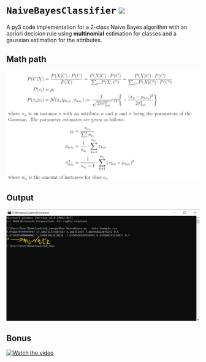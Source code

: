 # `NaiveBayesClassifier` ![](https://img.shields.io/badge/Python-3776AB?style=for-the-badge&logo=python&logoColor=white)
A py3 code implementation for a 2-class Naive Bayes algorithm with an apriori decision rule using **multinomial** estimation for classes and a gaussian estimation for the attributes.

## Math path
![Formula](https://github.com/ranjiGT/NaiveBayesClassifier/blob/main/mathpath2.png)


## Output 
![OP2](https://github.com/ranjiGT/NaiveBayesClassifier/blob/main/op2.png)

## Bonus
[![Watch the video](https://img.youtube.com/vi/AkPSgAh3q4g/maxresdefault.jpg)](https://youtu.be/AkPSgAh3q4g)
